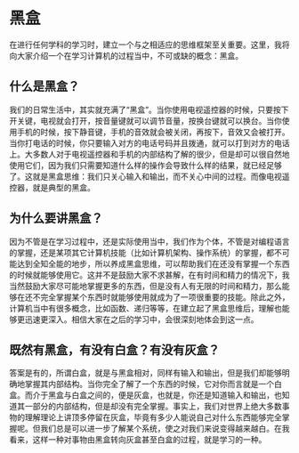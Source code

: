 # 黑盒

在进行任何学科的学习时，建立一个与之相适应的思维框架至关重要。这里，我将向大家介绍一个在学习计算机的过程当中，不可或缺的概念：黑盒。

## 什么是黑盒？

我们的日常生活中，其实就充满了“黑盒”。当你使用电视遥控器的时候，只要按下开关键，电视就会打开，按音量键就可以调节音量，按换台键就可以换台。当你使用手机的时候，按下静音键，手机的音效就会被关闭，再按下，音效又会被打开。当你打电话的时候，你只要输入对方的电话号码并且拨通，就可以打到对方的电话上。大多数人对于电视遥控器和手机的内部结构了解的很少，但是却可以很自然地使用它们，因为我们只需要知道什么样的操作会导致什么样的结果，就已经足够了。这就是黑盒思维：我们只关心输入和输出，而不关心中间的过程。而像电视遥控器，就是典型的黑盒。

## 为什么要讲黑盒？

因为不管是在学习过程中，还是实际使用当中，我们作为个体，不管是对编程语言的掌握，还是某项其它计算机技能（比如计算机架构、操作系统）的掌握，都不可能达到全知全能的地步，所以养成黑盒思维，可以帮助我们在还没有掌握一个东西的时候就能够使用它。这并不是鼓励大家不求甚解，在有时间和精力的情况下，我当然鼓励大家尽可能地掌握更多的东西，但是没有人有无限的时间和精力，那么能够在还不完全掌握某个东西时就能够使用就成为了一项很重要的技能。除此之外，计算机当中有很多概念，比如函数、递归等等，在建立起了黑盒思维后，理解也能够更迅速更深入。相信大家在之后的学习中，会很深刻地体会到这一点。

## 既然有黑盒，有没有白盒？有没有灰盒？

答案是有的，所谓白盒，就是与黑盒相对，同样有输入和输出，但是我们却能够明确地掌握其内部结构。当你完全了解了一个东西的时候，它对你而言就是一个白盒。而介于黑盒与白盒之间的，便是灰盒，也就是，你还是知道输入和输出，也知道其一部分的内部结构，但是却没有完全掌握。事实上，我们对世界上绝大多数事物的理解理论上讲顶多停留在灰盒，毕竟有多少人能说自己对什么东西能够完全掌握呢。但我们总是可以进一步了解某个系统，使之对我们来说变得越来越白。在我看来，这样一种对事物由黑盒转向灰盒甚至白盒的过程，就是学习的一种。
